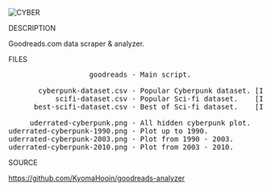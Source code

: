![CYBER](https://github.com/kyomahooin/goodreads-analyzer/raw/master/uderrated-cyberpunk.png "cyber")

DESCRIPTION

Goodreads.com data scraper & analyzer.

FILES
<pre>
                   goodreads - Main script.

       cyberpunk-dataset.csv - Popular Cyberpunk dataset. [ID;TITLE;AUTHOR;URL;AVG RATING;RATING COUNT;YEAR]
           scifi-dataset.csv - Popular Sci-fi dataset.    [ID;TITLE;AUTHOR;URL;AVG RATING;RATING COUNT;YEAR]
      best-scifi-dataset.csv - Best of Sci-fi dataset.    [ID;TITLE;AUTHOR;URL;AVG RATING;RATING COUNT]

     uderrated-cyberpunk.png - All hidden cyberpunk plot.
uderrated-cyberpunk-1990.png - Plot up to 1990.
uderrated-cyberpunk-2003.png - Plot from 1990 - 2003.
uderrated-cyberpunk-2010.png - Plot from 2003 - 2010.
</pre>
SOURCE

https://github.com/KyomaHooin/goodreads-analyzer

